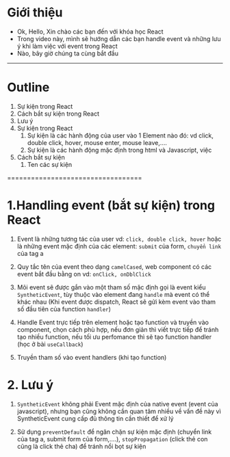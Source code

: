 # Giới thiệu
- Ok, Hello, Xin chào các bạn đến với khóa học React
- Trong video này, mình sẽ hướng dẫn các bạn handle event và những lưu ý khi làm việc với event trong React
- Nào, bây giờ chúng ta cùng bắt đầu

----------------
# Outline

1. Sự kiện trong React
2. Cách bắt sự kiện trong React
3. Lưu ý
4. Sự kiện trong React
    1. Sự kiện là các hành động của user vào 1 Element nào đó: vd click, double click, hover, mouse enter, mouse leave,….
    2. Sự kiện là các hành động mặc định trong html và Javascript, việc
5. Cách bắt sự kiện
    1. Ten các sự kiện


==================================
# 1.Handling event (bắt sự kiện) trong React


1. Event là những tương tác của user vd: `click, double click, hover` hoặc là những event mặc định của các element: `submit` của form, `chuyển link` của tag a

2. Quy tắc tên của event theo dạng `camelCased`, web component có các event bắt đầu bằng on vd: `onClick, onDblClick`

3. Mõi event sẽ được gắn vào một tham số mặc định gọi là event kiểu `SyntheticEvent`, tùy thuộc vào element đang `handle` mà event có thể khác nhau (Khi event được dispatch, React sẽ gửi kèm event vào tham số đầu tiên của function `handler`)

4. Handle Event trực tiếp trên element hoặc tạo function và truyền vào component, chọn cách phù hợp, nếu đơn giản thì viết trực tiếp để tránh tạo nhiều function, nếu tối ưu perfomance thì sẽ tạo function handler (học ở bài `useCallback`)

5. Truyền tham số vào event handlers (khi tạo function)


# 2. Lưu ý
1. `SyntheticEvent` không phải Event mặc định của native event (event của javascript), nhưng bạn cũng không cần quan tâm nhiều về vấn đề này vì SyntheticEvent cung cấp đủ thông tin cần thiết để xử lý

2. Sử dụng `preventDefault` để ngăn chặn sự kiện mặc định (chuyển link của tag a, submit form của form,....), `stopPropagation` (click thẻ con cũng là click thẻ cha) để tránh nổi bọt sự kiện